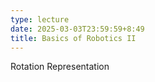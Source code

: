 ```yaml
---
type: lecture
date: 2025-03-03T23:59:59+8:49
title: Basics of Robotics II
---
```

Rotation Representation